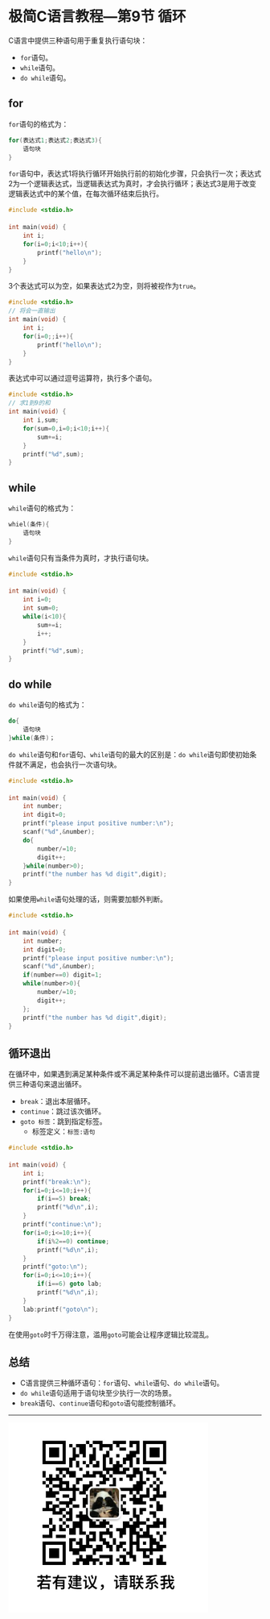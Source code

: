 # 极简C语言教程—第9节 循环

C语言中提供三种语句用于重复执行语句块：

- `for`语句。
- `while`语句。
- `do while`语句。

## for

`for`语句的格式为：

```c
for(表达式1;表达式2;表达式3){
    语句块
}
```

`for`语句中，表达式1将执行循环开始执行前的初始化步骤，只会执行一次；表达式2为一个逻辑表达式，当逻辑表达式为真时，才会执行循环；表达式3是用于改变逻辑表达式中的某个值，在每次循环结束后执行。

```c
#include <stdio.h>

int main(void) {
    int i;
    for(i=0;i<10;i++){
        printf("hello\n");
    }
}
```

3个表达式可以为空，如果表达式2为空，则将被视作为`true`。

```c
#include <stdio.h>
// 将会一直输出
int main(void) {
    int i;
    for(i=0;;i++){
        printf("hello\n");
    }
}
```

表达式中可以通过逗号运算符，执行多个语句。

```c
#include <stdio.h>
// 求1到9的和
int main(void) {
    int i,sum;
    for(sum=0,i=0;i<10;i++){
        sum+=i;
    }
    printf("%d",sum);
}
```

## while

`while`语句的格式为：

```c
whiel(条件){
	语句块
} 
```

`while`语句只有当条件为真时，才执行语句块。

```c
#include <stdio.h>

int main(void) {
    int i=0;
    int sum=0;
    while(i<10){
        sum+=i;
        i++;
    }
    printf("%d",sum);
}
```

## do while

`do while`语句的格式为：

```c
do{
    语句块 
}while(条件)；
```

`do while`语句和`for`语句、`while`语句的最大的区别是：`do while`语句即使初始条件就不满足，也会执行一次语句块。

```c
#include <stdio.h>

int main(void) {
    int number;
    int digit=0;
    printf("please input positive number:\n");
    scanf("%d",&number);
    do{
        number/=10;
        digit++;
    }while(number>0);
    printf("the number has %d digit",digit);
}
```

如果使用`while`语句处理的话，则需要加额外判断。

```c
#include <stdio.h>

int main(void) {
    int number;
    int digit=0;
    printf("please input positive number:\n");
    scanf("%d",&number);
    if(number==0) digit=1;
    while(number>0){
        number/=10;
        digit++;
    };
    printf("the number has %d digit",digit);
}
```

## 循环退出

在循环中，如果遇到满足某种条件或不满足某种条件可以提前退出循环。C语言提供三种语句来退出循环。

- `break`：退出本层循环。
- `continue`：跳过该次循环。
- `goto 标签`：跳到指定标签。
  - 标签定义：`标签:语句`

```c
#include <stdio.h>

int main(void) {
    int i;
    printf("break:\n");
    for(i=0;i<=10;i++){
        if(i==5) break;
        printf("%d\n",i);
    }
    printf("continue:\n");
    for(i=0;i<=10;i++){
        if(i%2==0) continue;
        printf("%d\n",i);
    }
    printf("goto:\n");
    for(i=0;i<=10;i++){
        if(i==6) goto lab;
        printf("%d\n",i);
    }
    lab:printf("goto\n");
}
```

在使用`goto`时千万得注意，滥用`goto`可能会让程序逻辑比较混乱。

## 总结

- C语言提供三种循环语句：`for`语句、`while`语句、`do while`语句。
- `do while`语句适用于语句块至少执行一次的场景。
- `break`语句、`continue`语句和`goto`语句能控制循环。

---

![微信号](图片/微信号.png)
